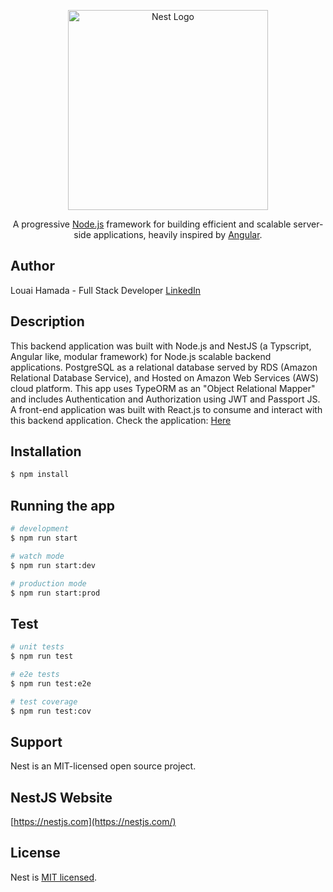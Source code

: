 <p align="center">
  <a href="http://nestjs.com/" target="blank"><img src="https://nestjs.com/img/logo_text.svg" width="320" alt="Nest Logo" /></a>
</p>

[travis-image]: https://api.travis-ci.org/nestjs/nest.svg?branch=master
[travis-url]: https://travis-ci.org/nestjs/nest
[linux-image]: https://img.shields.io/travis/nestjs/nest/master.svg?label=linux
[linux-url]: https://travis-ci.org/nestjs/nest

  <p align="center">A progressive <a href="http://nodejs.org" target="blank">Node.js</a> framework for building efficient and scalable server-side applications, heavily inspired by <a href="https://angular.io" target="blank">Angular</a>.</p>

## Author

Louai Hamada - Full Stack Developer
[LinkedIn](https://www.linkedin.com/in/louai-hamada-35509529)

## Description

This backend application was built with Node.js and NestJS (a Typscript, Angular like, modular framework) for Node.js scalable backend applications. PostgreSQL as a relational database served by RDS (Amazon Relational Database Service), and Hosted on Amazon Web Services (AWS) cloud platform.
This app uses TypeORM as an "Object Relational Mapper" and includes Authentication and Authorization using JWT and Passport JS.  
A front-end application was built with React.js to consume and interact with this backend application.
Check the application: [Here](http://task-management-frontend-react.s3-website-us-west-2.amazonaws.com/)

## Installation

```bash
$ npm install
```

## Running the app

```bash
# development
$ npm run start

# watch mode
$ npm run start:dev

# production mode
$ npm run start:prod
```

## Test

```bash
# unit tests
$ npm run test

# e2e tests
$ npm run test:e2e

# test coverage
$ npm run test:cov
```

## Support

Nest is an MIT-licensed open source project.

## NestJS Website

[https://nestjs.com](https://nestjs.com/)

## License

Nest is [MIT licensed](LICENSE).
